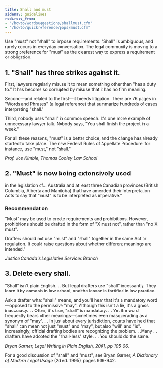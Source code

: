 ```yaml
---
title: Shall and must
sidenav: guidelines
redirect_from:
- "/howto/wordsuggestions/shallmust.cfm"
- "/howto/quickreference/pops/must.cfm"
---
```


Use "must" not "shall" to impose requirements. "Shall" is ambiguous, and rarely occurs in everyday conversation. The legal community is moving to a strong preference for "must" as the clearest way to express a requirement or obligation.

## 1\. "Shall" has three strikes against it.

First, lawyers regularly misuse it to mean something other than "has a duty to." It has become so corrupted by misuse that it has no firm meaning.

Second—and related to the first—it breeds litigation. There are 76 pages in "Words and Phrases" (a legal reference) that summarize hundreds of cases interpreting "shall."

Third, nobody uses "shall" in common speech. It's one more example of unnecessary lawyer talk. Nobody says, "You shall finish the project in a week."

For all these reasons, "must" is a better choice, and the change has already started to take place. The new Federal Rules of Appellate Procedure, for instance, use "must," not "shall."

_Prof. Joe Kimble, Thomas Cooley Law School_

## 2\. "Must" is now being extensively used

in the legislation of... Australia and at least three Canadian provinces (British Columbia, Alberta and Manitoba) that have amended their Interpretation Acts to say that "must" is to be interpreted as imperative."

### Recommendation

"Must" may be used to create requirements and prohibitions. However, prohibitions should be drafted in the form of "X must not", rather than "no X must".

Drafters should not use "must" and "shall" together in the same Act or regulation. It could raise questions about whether different meanings are intended."

_Justice Canada's Legislative Services Branch_

## 3\. Delete every shall.

"Shall" isn't plain English. . . But legal drafters use "shall" incessantly. They learn it by osmosis in law school, and the lesson is fortified in law practice.

Ask a drafter what "shall" means, and you'll hear that it's a mandatory word—opposed to the permissive "may". Although this isn't a lie, it's a gross inaccuracy. . . Often, it's true, "shall" is mandatory. . . Yet the word frequently bears other meanings—sometimes even masquerading as a synonym of "may". . . In just about every jurisdiction, courts have held that "shall" can mean not just "must" and "may", but also "will" and "is". Increasingly, official drafting bodies are recognizing the problem. . .Many . . drafters have adopted the "shall-less" style. . . You should do the same.

_Bryan Garner, Legal Writing in Plain English, 2001, pp 105-06._

For a good discussion of "shall" and "must", see Bryan Garner, _A Dictionary of Modern Legal Usage_ (2d ed. 1995), pages 939-942.
